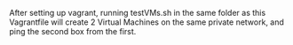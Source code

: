 After setting up vagrant, running testVMs.sh in the same folder as this Vagrantfile will create 2 Virtual Machines on the same private network, and ping the second box from the first.
